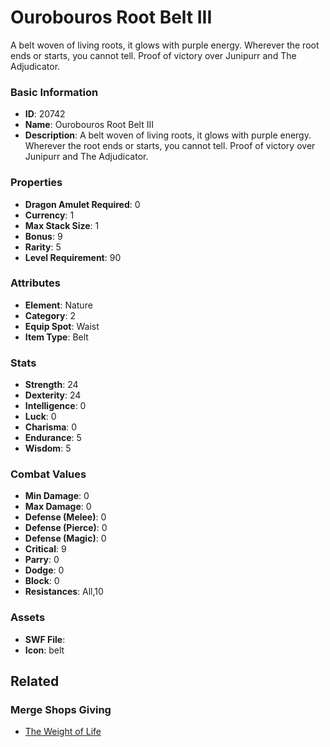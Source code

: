 # Ourobouros Root Belt III

A belt woven of living roots, it glows with purple energy. Wherever the root ends or starts, you cannot tell. Proof of victory over Junipurr and The Adjudicator.

### Basic Information

- **ID**: 20742
- **Name**: Ourobouros Root Belt III
- **Description**: A belt woven of living roots, it glows with purple energy. Wherever the root ends or starts, you cannot tell. Proof of victory over Junipurr and The Adjudicator.

### Properties

- **Dragon Amulet Required**: 0
- **Currency**: 1
- **Max Stack Size**: 1
- **Bonus**: 9
- **Rarity**: 5
- **Level Requirement**: 90

### Attributes

- **Element**: Nature
- **Category**: 2
- **Equip Spot**: Waist
- **Item Type**: Belt

### Stats

- **Strength**: 24
- **Dexterity**: 24
- **Intelligence**: 0
- **Luck**: 0
- **Charisma**: 0
- **Endurance**: 5
- **Wisdom**: 5

### Combat Values

- **Min Damage**: 0
- **Max Damage**: 0
- **Defense (Melee)**: 0
- **Defense (Pierce)**: 0
- **Defense (Magic)**: 0
- **Critical**: 9
- **Parry**: 0
- **Dodge**: 0
- **Block**: 0
- **Resistances**: All,10

### Assets

- **SWF File**: 
- **Icon**: belt

## Related

### Merge Shops Giving

- [The Weight of Life](../merge-shops/361-the-weight-of-life.md)

